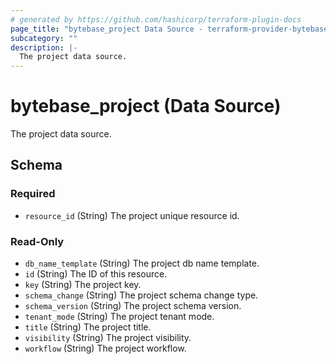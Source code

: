 ```yaml
---
# generated by https://github.com/hashicorp/terraform-plugin-docs
page_title: "bytebase_project Data Source - terraform-provider-bytebase"
subcategory: ""
description: |-
  The project data source.
---
```


# bytebase_project (Data Source)

The project data source.



<!-- schema generated by tfplugindocs -->
## Schema

### Required

- `resource_id` (String) The project unique resource id.

### Read-Only

- `db_name_template` (String) The project db name template.
- `id` (String) The ID of this resource.
- `key` (String) The project key.
- `schema_change` (String) The project schema change type.
- `schema_version` (String) The project schema version.
- `tenant_mode` (String) The project tenant mode.
- `title` (String) The project title.
- `visibility` (String) The project visibility.
- `workflow` (String) The project workflow.


